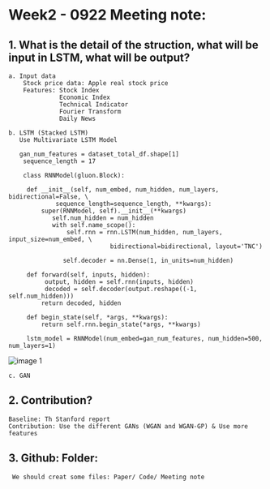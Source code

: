# Week2 - 0922 Meeting note:

## 1. What is the detail of the struction, what will be input in LSTM, what will be output?  
    a. Input data  
        Stock price data: Apple real stock price  
        Features: Stock Index  
                  Economic Index  
                  Technical Indicator  
                  Fourier Transform  
                  Daily News  
                  
    b. LSTM (Stacked LSTM) 
       Use Multivariate LSTM Model
       
       gan_num_features = dataset_total_df.shape[1]
        sequence_length = 17

        class RNNModel(gluon.Block):

         def __init__(self, num_embed, num_hidden, num_layers, bidirectional=False, \
                 sequence_length=sequence_length, **kwargs):
             super(RNNModel, self).__init__(**kwargs)
                self.num_hidden = num_hidden
                with self.name_scope():
                    self.rnn = rnn.LSTM(num_hidden, num_layers, input_size=num_embed, \
                                bidirectional=bidirectional, layout='TNC')
            
                   self.decoder = nn.Dense(1, in_units=num_hidden)
    
         def forward(self, inputs, hidden):
              output, hidden = self.rnn(inputs, hidden)
              decoded = self.decoder(output.reshape((-1, self.num_hidden)))
             return decoded, hidden
    
         def begin_state(self, *args, **kwargs):
             return self.rnn.begin_state(*args, **kwargs)
    
         lstm_model = RNNModel(num_embed=gan_num_features, num_hidden=500, num_layers=1)
       
   ![image 1](../images/Stacked_LSTM_Structure.png)
  

    c. GAN  

## 2. Contribution?
    Baseline: Th Stanford report
    Contribution: Use the different GANs (WGAN and WGAN-GP) & Use more features 
                
               
## 3. Github: Folder: 
     We should creat some files: Paper/ Code/ Meeting note
